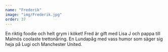 ```yaml
---
name: "Frederik"
image: "img/Frederik.jpg"
order: 37
---
```

En riktig foodie och helt grym i köket! Fred är gift med Lisa J och pappa till Malmös coolaste trettonåring. En Lundapåg med vass humor som säger sig heja på Lugi och Manchester United.

